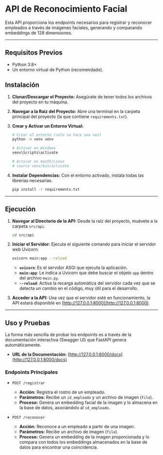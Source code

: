 # API de Reconocimiento Facial

Esta API proporciona los endpoints necesarios para registrar y reconocer empleados a través de imágenes faciales, generando y comparando embeddings de 128 dimensiones.

---

## Requisitos Previos

*   Python 3.8+
*   Un entorno virtual de Python (recomendado).

## Instalación

1.  **Clonar/Descargar el Proyecto:**
    Asegúrate de tener todos los archivos del proyecto en tu máquina.

2.  **Navegar a la Raíz del Proyecto:**
    Abre una terminal en la carpeta principal del proyecto (la que contiene `requirements.txt`).

3.  **Crear y Activar un Entorno Virtual:**
    ```bash
    # Crear el entorno (solo se hace una vez)
    python -m venv venv

    # Activar en Windows
    venv\Scripts\activate

    # Activar en macOS/Linux
    # source venv/bin/activate
    ```

4.  **Instalar Dependencias:**
    Con el entorno activado, instala todas las librerías necesarias.
    ```bash
    pip install -r requirements.txt
    ```

---

## Ejecución

1.  **Navegar al Directorio de la API:**
    Desde la raíz del proyecto, muévete a la carpeta `src/api`.
    ```bash
    cd src/api
    ```

2.  **Iniciar el Servidor:**
    Ejecuta el siguiente comando para iniciar el servidor web Uvicorn.
    ```bash
    uvicorn main:app --reload
    ```
    *   **`uvicorn`**: Es el servidor ASGI que ejecuta la aplicación.
    *   **`main:app`**: Le indica a Uvicorn que debe buscar el objeto `app` dentro del archivo `main.py`.
    *   **`--reload`**: Activa la recarga automática del servidor cada vez que se detecta un cambio en el código, muy útil para el desarrollo.

3.  **Acceder a la API:**
    Una vez que el servidor esté en funcionamiento, la API estará disponible en [http://127.0.0.1:8000](http://127.0.0.1:8000).

---

## Uso y Pruebas

La forma más sencilla de probar los endpoints es a través de la documentación interactiva (Swagger UI) que FastAPI genera automáticamente.

*   **URL de la Documentación:** [http://127.0.0.1:8000/docs](http://127.0.0.1:8000/docs)

### Endpoints Principales

*   `POST /registrar`
    *   **Acción:** Registra el rostro de un empleado. 
    *   **Parámetros:** Recibe un `id_empleado` y un archivo de imagen (`file`).
    *   **Proceso:** Genera un embedding facial de la imagen y lo almacena en la base de datos, asociándolo al `id_empleado`.

*   `POST /reconocer`
    *   **Acción:** Reconoce a un empleado a partir de una imagen.
    *   **Parámetros:** Recibe un archivo de imagen (`file`).
    *   **Proceso:** Genera un embedding de la imagen proporcionada y lo compara con todos los embeddings almacenados en la base de datos para encontrar una coincidencia.
